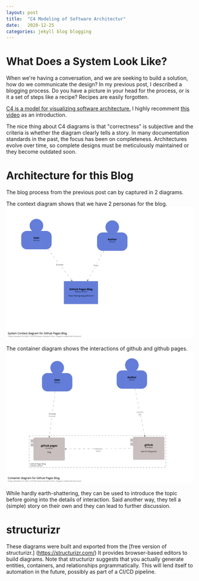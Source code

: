 ```yaml
---
layout: post
title:  "C4 Modeling of Software Architectur"
date:   2020-12-25
categories: jekyll blog blogging
---
```


# What Does a System Look Like?

When we're having a conversation, and we are seeking to build a 
solution, how do we communicate the design? In my previous post,
I described a blogging process. Do you have a picture in your head
for the process, or is it a set of steps like a recipe? Recipes
are easily forgotten.

[C4 is a model for visualizing software architecture.](https://c4model.com/) I highly recomment [this video](https://www.youtube.com/watch?v=x2-rSnhpw0g&feature=emb_logo) as an introduction.

The nice thing about C4 diagrams is that "correctness" is subjective
and the criteria is whether the diagram clearly tells a story. In 
many documentation standards in the past, the focus has been on 
completeness. Architectures evolve over time, so complete designs
must be meticulously maintained or they become outdated soon.

# Architecture for this Blog

The blog process from the previous post can by captured 
in 2 diagrams.

The context diagram shows that we have 2 personas for the blog.
![blog context diagram](/images/2020/12/structurizr-61862-InitialContext.png)

The container diagram shows the interactions of github and 
github pages.
![blog container diagram](/images/2020/12/structurizr-61862-initialContainer.png)

While hardly earth-shattering, they can be used to introduce the 
topic before going into the details of interaction. Said another
way, they tell a (simple) story on their own and they can lead
to further discussion.

# structurizr

These diagrams were built and exported from the [free version of
structurizr.] (https://structurizr.com/) It provides 
browser-based editors to build diagrams. Note that structurizr 
suggests that you actually generate entities, containers, 
and relationships prgrammatically. This will lend itself to
automation in the future, possibly as part of a CI/CD pipeline.